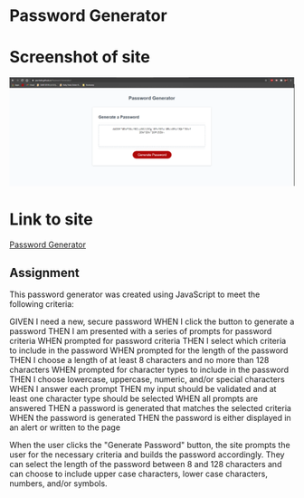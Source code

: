 # Password Generator

# Screenshot of site
![alt text](Screenshot\Password_Generator_Screenshot.PNG)

# Link to site
[Password Generator](https://jaortisi6.github.io/Password-Generator/)

## Assignment
This password generator was created using JavaScript to meet the following criteria:

GIVEN I need a new, secure password
WHEN I click the button to generate a password
THEN I am presented with a series of prompts for password criteria
WHEN prompted for password criteria
THEN I select which criteria to include in the password
WHEN prompted for the length of the password
THEN I choose a length of at least 8 characters and no more than 128 characters
WHEN prompted for character types to include in the password
THEN I choose lowercase, uppercase, numeric, and/or special characters
WHEN I answer each prompt
THEN my input should be validated and at least one character type should be selected
WHEN all prompts are answered
THEN a password is generated that matches the selected criteria
WHEN the password is generated
THEN the password is either displayed in an alert or written to the page

When the user clicks the "Generate Password" button, the site prompts the user for the necessary criteria and builds the password accordingly. They can select the length of the password between 8 and 128 characters and can choose to include upper case characters, lower case characters, numbers, and/or symbols.